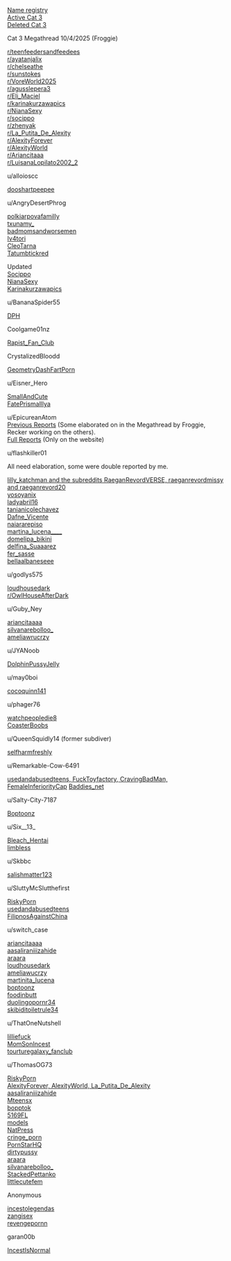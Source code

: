 [Name registry](/Ministryofredditing/Users )                                                          
[Active Cat 3](/Cat+3/Active)                                                             
[Deleted Cat 3](/Cat+3/Deleted)                                                           

Cat 3 Megathread 10/4/2025 (Froggie)             

[r/teenfeedersandfeedees](/Subs/teenfeedersandfeedees)                                      
[r/ayatanjalix](/Subs/ayatanjalix)                                                             
[r/chelseathe](/Subs/chelseathe)                                                            
[r/sunstokes](/Subs/sunstokes)                                                             
[r/VoreWorld2025](/Subs/VoreWorld2025)                                                    
[r/agusslepera3](/Subs/agusslepera3)                                                        
[r/Eli_Maciel](/Subs/Eli_Maciel)                                                              
[r/karinakurzawapics](/Subs/karinakurzawapics)                                              
[r/NianaSexy](/Subs/NianaSexy)                                                             
[r/socippo](/Subs/socippo)                                                                  
[r/zhenyak](/Subs/zhenyak)                                                                 
[r/La_Putita_De_Alexity](/Subs/La_Putita_De_Alexity)                                           
[r/AlexityForever](/Subs/AlexityForever)                                                       
[r/AlexityWorld](/Subs/AlexityWorld)                                                         
[r/Ariancitaaa](/Subs/Ariancitaaa)                                                           
[r/LuisanaLopilato2002_2](/Subs/LuisanaLopilato2002_2) 

u/alloioscc                                                               

[dooshartpeepee](/Subs2/dooshartpeepee)                                                      

u/AngryDesertPhrog                                              

[polkiarpovafamilly](/Subs2/polkiarpovafamilly)                                                 
[txunamy_](/subs/txunamy_)                                                               
[badmomsandworsemen](/Subs/r/badmomsandworsemen)                                    
[Iv4tori](/Subs/Iv4tori)                                                                        
[CleoTarna](/Subs/CleoTarna)                                                         
[Tatumbtickred](/Subs/Tatumbtickred)                                                         

Updated                                                                    
[Socippo](/Subs/Socippo)                                                                    
[NianaSexy](/Subs/NianaSexy)                                                                
[Karinakurzawapics](/Subs/Karinakurzawapics)                                                 

u/BananaSpider55                                                 

[DPH](/Subs2/DPH)                                                                           

Coolgame01nz                                                        

[Rapist_Fan_Club](/Subs2/Rapist_Fan_Club)                                                     

CrystalizedBloodd                                                  

[GeometryDashFartPorn](/Subs2/GeometryDashFartPorn)                                         

u/Eisner_Hero                                                         

[SmallAndCute](/Subs2/SmallAndCute)                                                         
[FatePrismalllya](/Subs2/FatePrismalllya)                                                       

u/EpicureanAtom                                                                                                    
[Previous Reports](/Reporters/EpicureanAtom) (Some elaborated on in the Megathread by Froggie, Recker working on the others).                                                              
[Full Reports](/1/Personal+Reports) (Only on the website)                       

u/flashkiller01                                                         

All need elaboration, some were double reported by me.                                                  

[lilly_katchman and the subreddits RaeganRevordVERSE, raeganrevordmissy and raeganrevord20](/Subs2/4subs)                                                       
[yosoyanix](/Subs2/yosoyanix)                                                                 
[ladyabril16](/Subs2/ladyabril16)                                                               
[tanianicolechavez](/Subs2/tanianicolechavez)                                                   
[Dafne_Vicente]()                                                         
[naiararepiso](/Subs2/naiararepiso)                                                             
[martina_lucena____](/Subs2/martina_lucena____)                                                  
[domelipa\_bikini](/Subs2/domelipa_bikini)                                                    
[delfina_Suaaarez](/Subs2/delfina_Suaaarez)     
[fer_sasse](/Subs2/fer_sasse)                                                  
[bellaalbaneseee](/Subs2/bellaalbaneseee)                                                     

u/godlys575                                                            

[loudhousedark](/Subs2/loudhousedark)                                                        
[r/OwlHouseAfterDark](/Dives/loudhousedark)                                            

u/Guby_Ney                                                             

[ariancitaaaa](/Subs2/ariancitaaaa)                                                             
[silvanarebolloo_](Subs2/silvanarebolloo_)                                                      
[ameliawrucrzy](/Subs2/ameliawrucrzy)                                                         

u/JYANoob                                                              

[DolphinPussyJelly](/Subs2/DolphinPussyJelly)                                                  

u/may0boi                                                                

[cocoquinn141](/Subs2/cocoquinn141)                                                         

u/phager76                                                              

[watchpeopledie8](Subs2/phager76)                                                    
[CoasterBoobs](Subs2/CoasterBoobs)                                                         

u/QueenSquidly14 (former subdiver)                  

[selfharmfreshly](/Subs2/selfharmfreshly)                                                       

u/Remarkable-Cow-6491                                      

[usedandabusedteens, FuckToyfactory, CravingBadMan, FemaleInferiorityCap](4SubsR.md)
[Baddies_net](/Subs2/Baddies_net)                                                             

u/Salty-City-7187                                                    

[Boptoonz](/Subs2/Boptoonz)                                                                  

u/Six__13_                                                                

[Bleach_Hentai](/Subs2/Bleach_Hentai)                                                         
[limbless](/Subs2/limbless)                                                                    

u/Skbbc                                                                    

[salishmatter123](/Subs2/salishmatter123)                                                      

u/SluttyMcSlutthefirst                                            

[RiskyPorn](/Subs2/RiskyPorn)                                                                 
[usedandabusedteens](/Subs2/usedandabusedteens)                                            
[FilipnosAgainstChina](/Subs2/FilipnosAgainstChina)                                             

u/switch_case                                                         

[ariancitaaaa](/Subs2/ariancitaaaaSC)                                                             
[aasaliraniiizahide](/Subs2/aasaliraniiizahide)                                                    
[araara](/Subs2/araara)                                                                       
[loudhousedark](/Subs2/loudhousedarkSC)                                                        
[ameliawucrzy](/Subs2/ameliawucrzy)                                                          
[martinita_lucena](/Subs/martinita_lucena)                                                     
[boptoonz](/Subs2/boptoonzSC)                                                                  
[foodinbutt](/Subs2/foodinbutt)                                                                
[duolingopornr34](/Subs2/duolingopornr34)                                                     
[skibiditoiletrule34](/Subs2/skibiditoiletrule34)                                                   

u/ThatOneNutshell                                                 

[lilliefuck](/Subs2/lilliefuck)                                                                    
[MomSonIncest](/Subs2/MomSonIncest)                                                        
[tourturegalaxy_fanclub](/Subs2/tourturegalaxy_fanclub)                                          

u/ThomasOG73                                                      

[RiskyPorn](/Subs2/RiskyPornT)                                                                 
[AlexityForever, AlexityWorld, La_Putita_De_Alexity](/Subs2/3Subs)                                              
[aasaliraniiizahide](/Subs2/aasaliraniiizahide)                                                    
[Mteensx](/Subs2/Mteensx)                                                                   
[bopptok](/Subs2/bopptok)                                                                    
[5169FL](/Subs2/5169FL)                                                                     
[models](/Subs2/models)                                                                      
[NatPress](/Subs2/NatPress)                                                                  
[cringe_porn](/Subs2/cringe_porn)                                                              
[PornStarHQ](/Subs2/PornStarHQ)                                                              
[dirtypussy](/Subs2/dirtypussy)                                                                
[araara](/Subs2/araaraT)                                                                       
[silvanarebolloo_](/Subs2/silvanarebolloo_T)                                                      
[StackedPettanko](/Subs2/StackedPettanko)                                                    
[littlecutefem](/Subs2/littlecutefem)                                                            

Anonymous                                                             

[incestolegendas](/Subs2/incestolegendas)                                                     
[zangisex](Subs2/zangisex)                                                                   
[revengepornn](/Subs/revengepornn)                                                          

garan00b                                                                  

[IncestIsNormal](/Subs/IncestIsNormal)
